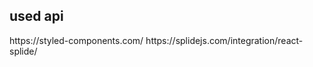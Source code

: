 ## used api 
<styled>
https://styled-components.com/
<splide>
https://splidejs.com/integration/react-splide/
